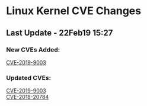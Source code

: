 
# **Linux Kernel CVE Changes**

## Last Update - 22Feb19 15:27

### **New CVEs Added:**

[CVE-2019-9003](cves/CVE-2019-9003)  


### **Updated CVEs:**

[CVE-2019-9003](cves/CVE-2019-9003)  
[CVE-2018-20784](cves/CVE-2018-20784)  
